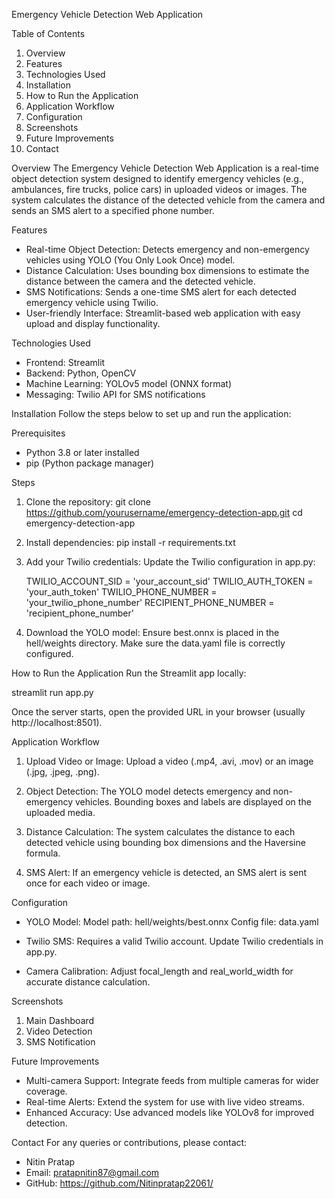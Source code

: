 
Emergency Vehicle Detection Web Application

Table of Contents
1. Overview
2. Features
3. Technologies Used
4. Installation
5. How to Run the Application
6. Application Workflow
7. Configuration
8. Screenshots
9. Future Improvements
10. Contact

Overview
The Emergency Vehicle Detection Web Application is a real-time object detection system designed to identify emergency vehicles (e.g., ambulances, fire trucks, police cars) in uploaded videos or images. The system calculates the distance of the detected vehicle from the camera and sends an SMS alert to a specified phone number.

Features
- Real-time Object Detection: Detects emergency and non-emergency vehicles using YOLO (You Only Look Once) model.
- Distance Calculation: Uses bounding box dimensions to estimate the distance between the camera and the detected vehicle.
- SMS Notifications: Sends a one-time SMS alert for each detected emergency vehicle using Twilio.
- User-friendly Interface: Streamlit-based web application with easy upload and display functionality.

Technologies Used
- Frontend: Streamlit
- Backend: Python, OpenCV
- Machine Learning: YOLOv5 model (ONNX format)
- Messaging: Twilio API for SMS notifications

Installation
Follow the steps below to set up and run the application:

Prerequisites
- Python 3.8 or later installed
- pip (Python package manager)

Steps
1. Clone the repository:
   git clone https://github.com/yourusername/emergency-detection-app.git
   cd emergency-detection-app

2. Install dependencies:
   pip install -r requirements.txt

3. Add your Twilio credentials:
   Update the Twilio configuration in app.py:
   
   TWILIO_ACCOUNT_SID = 'your_account_sid'
   TWILIO_AUTH_TOKEN = 'your_auth_token'
   TWILIO_PHONE_NUMBER = 'your_twilio_phone_number'
   RECIPIENT_PHONE_NUMBER = 'recipient_phone_number'

4. Download the YOLO model:
   Ensure best.onnx is placed in the hell/weights directory.
   Make sure the data.yaml file is correctly configured.

How to Run the Application
Run the Streamlit app locally:

   streamlit run app.py

Once the server starts, open the provided URL in your browser (usually http://localhost:8501).

Application Workflow
1. Upload Video or Image:
   Upload a video (.mp4, .avi, .mov) or an image (.jpg, .jpeg, .png).
   
2. Object Detection:
   The YOLO model detects emergency and non-emergency vehicles.
   Bounding boxes and labels are displayed on the uploaded media.

3. Distance Calculation:
   The system calculates the distance to each detected vehicle using bounding box dimensions and the Haversine formula.

4. SMS Alert:
   If an emergency vehicle is detected, an SMS alert is sent once for each video or image.

Configuration
- YOLO Model:
  Model path: hell/weights/best.onnx
  Config file: data.yaml

- Twilio SMS:
  Requires a valid Twilio account.
  Update Twilio credentials in app.py.

- Camera Calibration:
  Adjust focal_length and real_world_width for accurate distance calculation.

Screenshots
1. Main Dashboard
2. Video Detection
3. SMS Notification

Future Improvements
- Multi-camera Support: Integrate feeds from multiple cameras for wider coverage.
- Real-time Alerts: Extend the system for use with live video streams.
- Enhanced Accuracy: Use advanced models like YOLOv8 for improved detection.


Contact
For any queries or contributions, please contact:

- Nitin Pratap
- Email: pratapnitin87@gmail.com
- GitHub: https://github.com/Nitinpratap22061/

